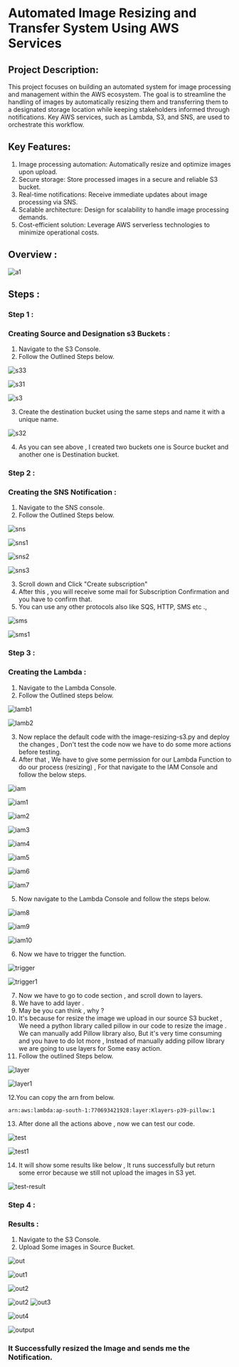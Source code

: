 # Automated Image Resizing and Transfer System Using AWS Services

## Project Description:
This project focuses on building an automated system for image processing and management within the AWS ecosystem. The goal is to streamline the handling of images by automatically resizing them and transferring them to a designated storage location while keeping stakeholders informed through notifications. Key AWS services, such as Lambda, S3, and SNS, are used to orchestrate this workflow.

## Key Features:
1. Image processing automation: Automatically resize and optimize images upon upload.
2. Secure storage: Store processed images in a secure and reliable S3 bucket.
3. Real-time notifications: Receive immediate updates about image processing via SNS.
4. Scalable architecture: Design for scalability to handle image processing demands.
5. Cost-efficient solution: Leverage AWS serverless technologies to minimize operational costs.

## Overview :

![a1](https://github.com/itz-mathesh/image-resizing-using-s3-lambda-and-sns/assets/144098846/d806e90a-365e-4f59-a6ac-2606c74b79e3)



## Steps :
### Step 1 :
### Creating Source and Designation s3 Buckets :

1. Navigate to the S3 Console.
2. Follow the Outlined Steps below.

![s33](https://github.com/user-attachments/assets/c5529822-0274-4c91-8b58-f7161d423b1b)

![s31](https://github.com/user-attachments/assets/e37a50ef-c618-4afd-9bfd-36ab0e34679c) 


![s3](https://github.com/user-attachments/assets/b9d6a70e-32a2-4e19-981b-59d5972f4762)


3. Create the destination bucket using the same steps and name it with a unique name.

![s32](https://github.com/user-attachments/assets/d3856260-b835-404b-9860-9d4b8f955880)


4. As you can see above , I created two buckets one is Source bucket and another one is Destination bucket.

### Step 2 :
### Creating the SNS Notification :

1. Navigate to the SNS console.
2. Follow the Outlined Steps below.

![sns](https://github.com/user-attachments/assets/d41d9e94-1014-4a97-9b3c-a8fae3677d63)

![sns1](https://github.com/user-attachments/assets/f0093dc7-fd5d-4abd-ba66-78f7313dda3f)

![sns2](https://github.com/user-attachments/assets/747fe648-653f-4690-93bc-2ae69c0f1a01)

![sns3](https://github.com/user-attachments/assets/0c7fa65c-99b5-4932-96af-abcd5de20794)


3. Scroll down and Click "Create subscription" <br>
4. After this , you will receive some mail for Subscription Confirmation and you have to confirm that.<br>
5. You can use any other protocols also like SQS, HTTP, SMS etc .,<br>


![sms](https://github.com/user-attachments/assets/c20fcf81-3bfd-471a-afba-e35858ffcb54)

![sms1](https://github.com/user-attachments/assets/0159827d-6661-407b-80c1-f29f477ae815)


### Step 3 :
### Creating the Lambda :

1. Navigate to the Lambda Console.
2. Follow the Outlined steps below.

![lamb1](https://github.com/user-attachments/assets/554bb3f9-f970-4a50-b265-8569ae2abadc)

![lamb2](https://github.com/user-attachments/assets/353d1b18-4877-48c1-aaf4-93844bfe9d4a)


3. Now replace the default code with the image-resizing-s3.py and deploy the changes , Don't test the code now we have to do some more actions before testing.
4. After that , We have to give some permission for our Lambda Function to do our process (resizing) , For that navigate to the IAM Console and follow the below steps.

![iam](https://github.com/user-attachments/assets/fd4c76f4-a522-4640-bcbb-eaecd38871b0)

![iam1](https://github.com/user-attachments/assets/0c883af5-e950-4305-9546-393f2671fa65)

![iam2](https://github.com/user-attachments/assets/2eb83e20-90ba-4a1a-a722-57e0ed5b6e9a)


![iam3](https://github.com/user-attachments/assets/8456e48f-3632-4aad-a0a1-f73b18aeb5a1)


![iam4](https://github.com/user-attachments/assets/15498828-c130-4adf-afe2-83c70ecc9f29)

![iam5](https://github.com/user-attachments/assets/181abf65-b9d4-4148-9fad-2c4511733d90)

![iam6](https://github.com/user-attachments/assets/510fa011-f0da-4255-92b1-e0b2cfef3f09)


![iam7](https://github.com/user-attachments/assets/c91f2079-0e3c-4bcf-afb5-2b6221d3de29)

5. Now navigate to the Lambda Console and follow the steps below.

![iam8](https://github.com/user-attachments/assets/2248dd55-885b-4cf5-a90e-cf888ffe290b)

![iam9](https://github.com/user-attachments/assets/1c59c273-9fc4-43c7-977f-884acb8824e6)

![iam10](https://github.com/user-attachments/assets/443e9d3d-6bb9-4d79-985e-38c6c3f2fd12)


6. Now we have to trigger the function.


![trigger](https://github.com/user-attachments/assets/02c08142-dac0-4d15-8d1f-b86920927fc1)

![trigger1](https://github.com/user-attachments/assets/55050fcd-caba-423a-bc26-c0141c77f26d)


7. Now we have to go to code section , and scroll down to  layers.<br>
8. We have to add layer .<br>
9. May be you can think , why ?<br>
10. It's because for resize the image we upload in our source S3 bucket , We need a python library called pillow in our code to resize the image . We can manually add Pillow library also, But it's very time consuming and you have to do lot more , Instead of manually adding pillow library we are going to use layers for Some easy action.<br>
11. Follow the outlined Steps below.

![layer](https://github.com/user-attachments/assets/d9314372-1632-4ba1-8e84-498d9e22bc88)

![layer1](https://github.com/user-attachments/assets/aef87351-8fa7-4e63-b5c4-7f137d091932)


12.You can copy the arn from below.

```
arn:aws:lambda:ap-south-1:770693421928:layer:Klayers-p39-pillow:1
```

13. After done all the actions above , now we can test our code.

![test](https://github.com/user-attachments/assets/9abef56b-d495-4335-a7d0-03b9f6b6b584)

![test1](https://github.com/user-attachments/assets/d7ad4160-c2f4-405c-b84c-b15295979fa7)


14. It will show some results like below , It runs successfully but return some error because we still not upload the images in S3 yet.

![test-result](https://github.com/user-attachments/assets/0b039a6f-bc95-440f-8c74-a1859a04031b)



### Step 4 :
### Results :

1. Navigate to the S3 Console.
2. Upload Some images in  Source Bucket.

![out](https://github.com/user-attachments/assets/1a99c657-ee2b-46e6-bfad-c62c28397a19)

![out1](https://github.com/user-attachments/assets/1b664e4c-29e6-4527-96dc-996b42615c98)

![out2](https://github.com/user-attachments/assets/8a20a117-30d3-4838-91ed-953d250b0c2d)

![out2](https://)
![out3](https://github.com/user-attachments/assets/386fc57b-a203-497e-88f6-2c49a9d9c016)

![out4](https://github.com/user-attachments/assets/2e867750-44ea-402b-8f27-a08aac7413d2)

![output](https://github.com/user-attachments/assets/0784ee57-d1cf-4a18-afcf-b9dd701b1916)


### It Successfully resized the Image and sends me the Notification.



